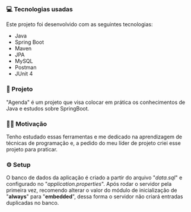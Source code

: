 ### :computer: Tecnologias usadas
Este projeto foi desenvolvido com as seguintes tecnologias:

* Java
* Spring Boot
* Maven
* JPA
* MySQL
* Postman
* JUnit 4

### 💪 Projeto
"Agenda" é um projeto que visa colocar em prática os conhecimentos de Java e estudos sobre SpringBoot.

### 🦸‍♂️ Motivação
Tenho estudado essas ferramentas e me dedicado na aprendizagem de técnicas de programação e, a pedido do meu líder de projeto criei esse projeto para praticar.

### ⚙️ Setup
O banco de dados da aplicação é criado a partir do arquivo "_data.sql_" e configurado no "_application.properties_". Após rodar o servidor pela primeira vez, recomendo alterar o valor do módulo de inicialização de "**always**" para "**embedded**", dessa forma o servidor não criará entradas duplicadas no banco.
